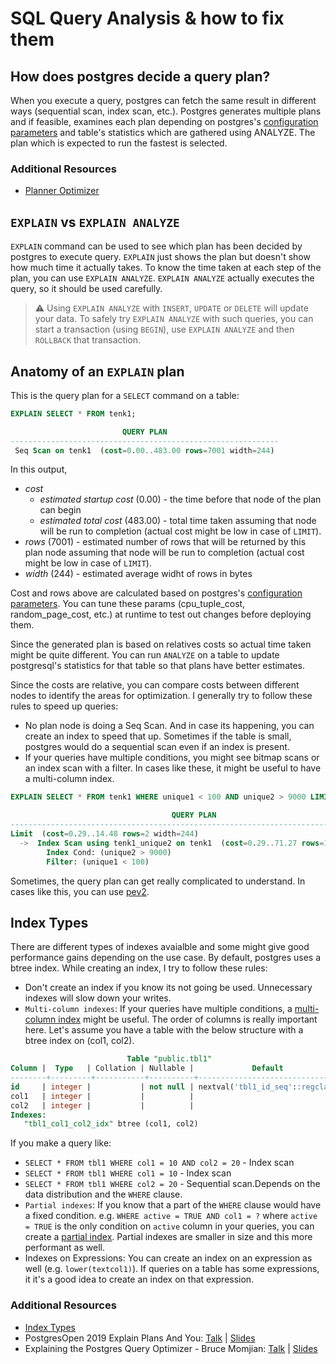 # SQL Query Analysis & how to fix them

## How does postgres decide a query plan?
When you execute a query, postgres can fetch the same result in different ways (sequential scan, index scan, etc.). Postgres generates multiple plans and if feasible, examines each plan depending on postgres's [configuration parameters](https://www.postgresql.org/docs/current/runtime-config-query.html) and table's statistics which are gathered using ANALYZE. The plan which is expected to run the fastest is selected.

### Additional Resources
* [Planner Optimizer](https://www.postgresql.org/docs/devel/planner-optimizer.html)

## `EXPLAIN` vs `EXPLAIN ANALYZE`
`EXPLAIN` command can be used to see which plan has been decided by postgres to execute query. `EXPLAIN` just shows the plan but doesn't show how much time it actually takes. To know the time taken at each step of the plan, you can use `EXPLAIN ANALYZE`. `EXPLAIN ANALYZE` actually executes the query, so it should be used carefully.

> ⚠️ Using `EXPLAIN ANALYZE` with `INSERT`, `UPDATE` or `DELETE` will update your data. To safely try `EXPLAIN ANALYZE` with such queries, you can start a transaction (using `BEGIN`), use `EXPLAIN ANALYZE` and then `ROLLBACK` that transaction.

## Anatomy of an `EXPLAIN` plan
This is the query plan for a `SELECT` command on a table:

```sql
EXPLAIN SELECT * FROM tenk1;

                         QUERY PLAN
------------------------------------------------------------
 Seq Scan on tenk1  (cost=0.00..483.00 rows=7001 width=244)
```

In this output,
 * *cost*
   * *estimated startup cost* (0.00) - the time before that node of the plan can begin
   * *estimated total cost* (483.00) - total time taken assuming that node will be run to completion (actual cost might be low in case of `LIMIT`).
 * *rows* (7001) - estimated number of rows that will be returned by this plan node assuming that node will be run to completion (actual cost might be low in case of `LIMIT`).
 * *width* (244) - estimated average widht of rows in bytes

Cost and rows above are calculated based on postgres's [configuration parameters](https://www.postgresql.org/docs/current/runtime-config-query.html). You can tune these params (cpu_tuple_cost, random_page_cost, etc.) at runtime to test out changes before deploying them.

Since the generated plan is based on relatives costs so actual time taken might be quite different. You can run `ANALYZE` on a table to update postgresql's statistics for that table so that plans have better estimates.

Since the costs are relative, you can compare costs between different nodes to identify the areas for optimization.
I generally try to follow these rules to speed up queries:
 * No plan node is doing a Seq Scan. And in case its happening, you can create an index to speed that up. Sometimes if the table is small, postgres would do a sequential scan even if an index is present.
 * If your queries have multiple conditions, you might see bitmap scans or an index scan with a filter. In cases like these, it might be useful to have a multi-column index.
 ```sql
 EXPLAIN SELECT * FROM tenk1 WHERE unique1 < 100 AND unique2 > 9000 LIMIT 2;

                                     QUERY PLAN
-------------------------------------------------------------------​------------------
 Limit  (cost=0.29..14.48 rows=2 width=244)
   ->  Index Scan using tenk1_unique2 on tenk1  (cost=0.29..71.27 rows=10 width=244)
         Index Cond: (unique2 > 9000)
         Filter: (unique1 < 100)
```

Sometimes, the query plan can get really complicated to understand. In cases like this, you can use [pev2](https://explain.dalibo.com/).

## Index Types
There are different types of indexes avaialble and some might give good performance gains depending on the use case. By default, postgres uses a btree index.
While creating an index, I try to follow these rules:
 * Don't create an index if you know its not going be used. Unnecessary indexes will slow down your writes.
 * `Multi-column indexes`: If your queries have multiple conditions, a [multi-column index](https://www.postgresql.org/docs/current/indexes-multicolumn.html) might be useful. The order of columns is really important here. Let's assume you have a table with the below structure with a btree index on (col1, col2).
 ```sql
                           Table "public.tbl1"
 Column |  Type   | Collation | Nullable |             Default              
--------+---------+-----------+----------+----------------------------------
 id     | integer |           | not null | nextval('tbl1_id_seq'::regclass)
 col1   | integer |           |          | 
 col2   | integer |           |          | 
Indexes:
    "tbl1_col1_col2_idx" btree (col1, col2)
```
If you make a query like:
   * `SELECT * FROM tbl1 WHERE col1 = 10 AND col2 = 20` - Index scan
   * `SELECT * FROM tbl1 WHERE col1 = 10` - Index scan
   * `SELECT * FROM tbl1 WHERE col2 = 20` - Sequential scan.Depends on the data distribution and the `WHERE` clause.
 * `Partial indexes`: If you know that a part of the `WHERE` clause would have a fixed condition. e.g. `WHERE active = TRUE AND col1 = ?` where `active = TRUE` is the only condition on `active` column in your queries, you can create a [partial index](https://www.postgresql.org/docs/current/indexes-partial.html). Partial indexes are smaller in size and this more performant as well.
 * Indexes on Expressions: You can create an index on an expression as well (e.g. `lower(textcol1)`). If queries on a table has some expressions, it it's a good idea to create an index on that expression.

### Additional Resources
* [Index Types](https://www.postgresql.org/docs/current/indexes-types.html)
* PostgresOpen 2019 Explain Plans And You: [Talk](https://www.youtube.com/watch?v=OO-CHEXAX4o) | [Slides](https://postgresql.us/events/pgopen2019/sessions/session/695/slides/31/ExplainPlansAndYouPostgresOpen2019.pdf)
* Explaining the Postgres Query Optimizer - Bruce Momjian: [Talk](https://www.youtube.com/watch?v=svqQzYFBPIo) | [Slides](https://momjian.us/main/writings/pgsql/optimizer.pdf)
